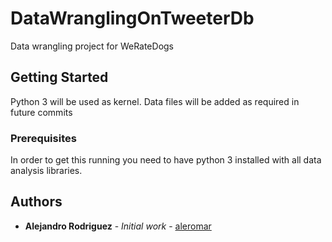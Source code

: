 # DataWranglingOnTweeterDb
Data wrangling project for WeRateDogs

## Getting Started

Python 3 will be used as kernel. Data files will be added as required in future commits

### Prerequisites

In order to get this running you need to have python 3 installed with all data analysis libraries.

## Authors

* **Alejandro Rodriguez** - *Initial work* - [aleromar](https://github.com/aleromar)
